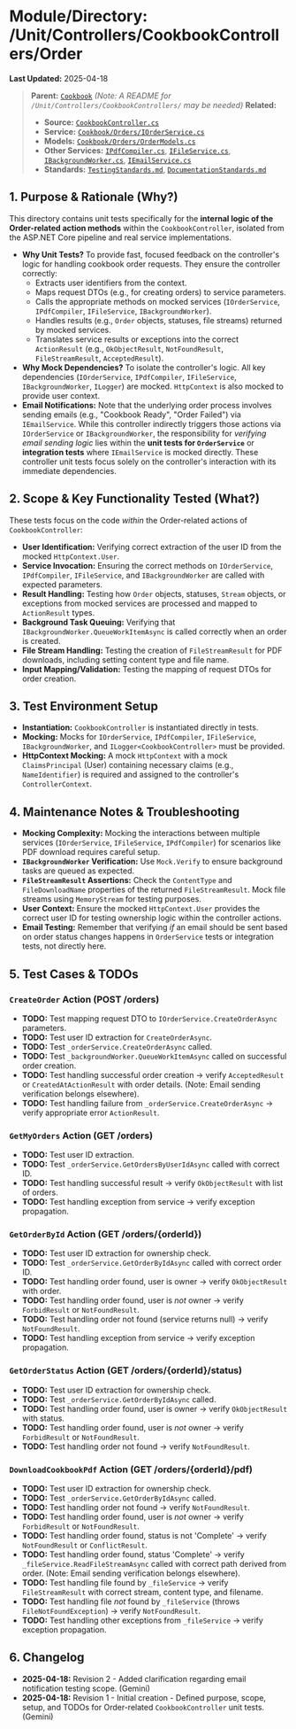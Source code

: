 # Module/Directory: /Unit/Controllers/CookbookControllers/Order

**Last Updated:** 2025-04-18

> **Parent:** [`Cookbook`](../README.md)
> *(Note: A README for `/Unit/Controllers/CookbookControllers/` may be needed)*
> **Related:**
> * **Source:** [`CookbookController.cs`](../../../../../Zarichney.Server/Controllers/CookbookController.cs)
> * **Service:** [`Cookbook/Orders/IOrderService.cs`](../../../../../Zarichney.Server/Cookbook/Orders/IOrderService.cs)
> * **Models:** [`Cookbook/Orders/OrderModels.cs`](../../../../../Zarichney.Server/Cookbook/Orders/OrderModels.cs)
> * **Other Services:** [`IPdfCompiler.cs`](../../../../../Zarichney.Server/Services/PdfGeneration/IPdfCompiler.cs), [`IFileService.cs`](../../../../../Zarichney.Server/Services/FileSystem/IFileService.cs), [`IBackgroundWorker.cs`](../../../../../Zarichney.Server/Services/BackgroundTasks/IBackgroundWorker.cs), [`IEmailService.cs`](../../../../../Zarichney.Server/Services/Email/IEmailService.cs)
> * **Standards:** [`TestingStandards.md`](../../../../../Docs/Standards/TestingStandards.md), [`DocumentationStandards.md`](../../../../../Docs/Standards/DocumentationStandards.md)

## 1. Purpose & Rationale (Why?)

This directory contains unit tests specifically for the **internal logic of the Order-related action methods** within the `CookbookController`, isolated from the ASP.NET Core pipeline and real service implementations.

* **Why Unit Tests?** To provide fast, focused feedback on the controller's logic for handling cookbook order requests. They ensure the controller correctly:
    * Extracts user identifiers from the context.
    * Maps request DTOs (e.g., for creating orders) to service parameters.
    * Calls the appropriate methods on mocked services (`IOrderService`, `IPdfCompiler`, `IFileService`, `IBackgroundWorker`).
    * Handles results (e.g., `Order` objects, statuses, file streams) returned by mocked services.
    * Translates service results or exceptions into the correct `ActionResult` (e.g., `OkObjectResult`, `NotFoundResult`, `FileStreamResult`, `AcceptedResult`).
* **Why Mock Dependencies?** To isolate the controller's logic. All key dependencies (`IOrderService`, `IPdfCompiler`, `IFileService`, `IBackgroundWorker`, `ILogger`) are mocked. `HttpContext` is also mocked to provide user context.
* **Email Notifications:** Note that the underlying order process involves sending emails (e.g., "Cookbook Ready", "Order Failed") via `IEmailService`. While this controller indirectly triggers those actions via `IOrderService` or `IBackgroundWorker`, the responsibility for *verifying email sending logic* lies within the **unit tests for `OrderService`** or **integration tests** where `IEmailService` is mocked directly. These controller unit tests focus solely on the controller's interaction with its immediate dependencies.

## 2. Scope & Key Functionality Tested (What?)

These tests focus on the code *within* the Order-related actions of `CookbookController`:

* **User Identification:** Verifying correct extraction of the user ID from the mocked `HttpContext.User`.
* **Service Invocation:** Ensuring the correct methods on `IOrderService`, `IPdfCompiler`, `IFileService`, and `IBackgroundWorker` are called with expected parameters.
* **Result Handling:** Testing how `Order` objects, statuses, `Stream` objects, or exceptions from mocked services are processed and mapped to `ActionResult` types.
* **Background Task Queuing:** Verifying that `IBackgroundWorker.QueueWorkItemAsync` is called correctly when an order is created.
* **File Stream Handling:** Testing the creation of `FileStreamResult` for PDF downloads, including setting content type and file name.
* **Input Mapping/Validation:** Testing the mapping of request DTOs for order creation.

## 3. Test Environment Setup

* **Instantiation:** `CookbookController` is instantiated directly in tests.
* **Mocking:** Mocks for `IOrderService`, `IPdfCompiler`, `IFileService`, `IBackgroundWorker`, and `ILogger<CookbookController>` must be provided.
* **HttpContext Mocking:** A mock `HttpContext` with a mock `ClaimsPrincipal` (User) containing necessary claims (e.g., `NameIdentifier`) is required and assigned to the controller's `ControllerContext`.

## 4. Maintenance Notes & Troubleshooting

* **Mocking Complexity:** Mocking the interactions between multiple services (`IOrderService`, `IFileService`, `IPdfCompiler`) for scenarios like PDF download requires careful setup.
* **`IBackgroundWorker` Verification:** Use `Mock.Verify` to ensure background tasks are queued as expected.
* **`FileStreamResult` Assertions:** Check the `ContentType` and `FileDownloadName` properties of the returned `FileStreamResult`. Mock file streams using `MemoryStream` for testing purposes.
* **User Context:** Ensure the mocked `HttpContext.User` provides the correct user ID for testing ownership logic within the controller actions.
* **Email Testing:** Remember that verifying *if* an email should be sent based on order status changes happens in `OrderService` tests or integration tests, not directly here.

## 5. Test Cases & TODOs

### `CreateOrder` Action (POST /orders)
* **TODO:** Test mapping request DTO to `IOrderService.CreateOrderAsync` parameters.
* **TODO:** Test user ID extraction for `CreateOrderAsync`.
* **TODO:** Test `_orderService.CreateOrderAsync` called.
* **TODO:** Test `_backgroundWorker.QueueWorkItemAsync` called on successful order creation.
* **TODO:** Test handling successful order creation -> verify `AcceptedResult` or `CreatedAtActionResult` with order details. (Note: Email sending verification belongs elsewhere).
* **TODO:** Test handling failure from `_orderService.CreateOrderAsync` -> verify appropriate error `ActionResult`.

### `GetMyOrders` Action (GET /orders)
* **TODO:** Test user ID extraction.
* **TODO:** Test `_orderService.GetOrdersByUserIdAsync` called with correct ID.
* **TODO:** Test handling successful result -> verify `OkObjectResult` with list of orders.
* **TODO:** Test handling exception from service -> verify exception propagation.

### `GetOrderById` Action (GET /orders/{orderId})
* **TODO:** Test user ID extraction for ownership check.
* **TODO:** Test `_orderService.GetOrderByIdAsync` called with correct order ID.
* **TODO:** Test handling order found, user is owner -> verify `OkObjectResult` with order.
* **TODO:** Test handling order found, user is *not* owner -> verify `ForbidResult` or `NotFoundResult`.
* **TODO:** Test handling order not found (service returns null) -> verify `NotFoundResult`.
* **TODO:** Test handling exception from service -> verify exception propagation.

### `GetOrderStatus` Action (GET /orders/{orderId}/status)
* **TODO:** Test user ID extraction for ownership check.
* **TODO:** Test `_orderService.GetOrderByIdAsync` called.
* **TODO:** Test handling order found, user is owner -> verify `OkObjectResult` with status.
* **TODO:** Test handling order found, user is *not* owner -> verify `ForbidResult` or `NotFoundResult`.
* **TODO:** Test handling order not found -> verify `NotFoundResult`.

### `DownloadCookbookPdf` Action (GET /orders/{orderId}/pdf)
* **TODO:** Test user ID extraction for ownership check.
* **TODO:** Test `_orderService.GetOrderByIdAsync` called.
* **TODO:** Test handling order not found -> verify `NotFoundResult`.
* **TODO:** Test handling order found, user is *not* owner -> verify `ForbidResult` or `NotFoundResult`.
* **TODO:** Test handling order found, status is not 'Complete' -> verify `NotFoundResult` or `ConflictResult`.
* **TODO:** Test handling order found, status 'Complete' -> verify `_fileService.ReadFileStreamAsync` called with correct path derived from order. (Note: Email sending verification belongs elsewhere).
* **TODO:** Test handling file found by `_fileService` -> verify `FileStreamResult` with correct stream, content type, and filename.
* **TODO:** Test handling file *not* found by `_fileService` (throws `FileNotFoundException`) -> verify `NotFoundResult`.
* **TODO:** Test handling other exceptions from `_fileService` -> verify exception propagation.

## 6. Changelog

* **2025-04-18:** Revision 2 - Added clarification regarding email notification testing scope. (Gemini)
* **2025-04-18:** Revision 1 - Initial creation - Defined purpose, scope, setup, and TODOs for Order-related `CookbookController` unit tests. (Gemini)

